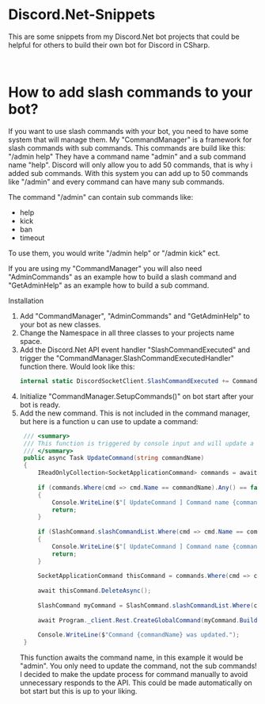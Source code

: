 # Discord.Net-Snippets
This are some snippets from my Discord.Net bot projects that could be helpful for others to build their own bot for Discord in CSharp.

<br>

# How to add slash commands to your bot?
If you want to use slash commands with your bot, you need to have some system that will manage them.
My "CommandManager" is a framework for slash commands with sub commands. This commands are build like this: "/admin help"
They have a command name "admin" and a sub command name "help". Discord will only allow you to add 50 commands, that is why i added sub commands.
With this system you can add up to 50 commands like "/admin" and every command can have many sub commands.

The command "/admin" can contain sub commands like:
- help
- kick
- ban
- timeout

To use them, you would write "/admin help" or "/admin kick" ect.

If you are using my "CommandManager" you will also need "AdminCommands" as an example how to build a slash command and "GetAdminHelp" as an example how to build a sub command.

Installation
1. Add "CommandManager", "AdminCommands" and "GetAdminHelp" to your bot as new classes.
2. Change the Namespace in all three classes to your projects name space.
3. Add the Discord.Net API event handler "SlashCommandExecuted" and trigger the "CommandManager.SlashCommandExecutedHandler" function there. Would look like this:
   ```CS
   internal static DiscordSocketClient.SlashCommandExecuted += CommandManager.SlashCommandExecutedHandler;
   ```
4. Initialize "CommandManager.SetupCommands()" on bot start after your bot is ready.
5. Add the new command. This is not included in the command manager, but here is a function u can use to update a command:
   ```CS
    /// <summary>
    /// This function is triggered by console input and will update a command for commandBuilder from discord.
    /// </summary>
    public async Task UpdateCommand(string commandName)
    {
        IReadOnlyCollection<SocketApplicationCommand> commands = await Program._client.GetGlobalApplicationCommandsAsync();
    
        if (commands.Where(cmd => cmd.Name == commandName).Any() == false)
        {
            Console.WriteLine($"[ UpdateCommand ] Command name {commandName} is invalid!");
            return;
        }
    
        if (SlashCommand.slashCommandList.Where(cmd => cmd.Name == commandName).Any() == false)
        {
            Console.WriteLine($"[ UpdateCommand ] Command name {commandName} is not found in slashCommandList list!");
            return;
        }
    
        SocketApplicationCommand thisCommand = commands.Where(cmd => cmd.Name == commandName).First();
    
        await thisCommand.DeleteAsync();
    
        SlashCommand myCommand = SlashCommand.slashCommandList.Where(cmd => cmd.Name == commandName).First();
    
        await Program._client.Rest.CreateGlobalCommand(myCommand.Build());
    
        Console.WriteLine($"Command {commandName} was updated.");
    }
   ```
   This function awaits the command name, in this example it would be "admin". You only need to update the command, not the sub commands!
   I decided to make the update process for command manually to avoid unnecessary responds to the API. This could be made automatically on bot start but this is up to your liking.
